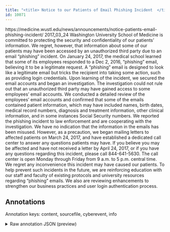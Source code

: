```yaml
---
title: "<title> Notice to our Patients of Email Phishing Incident  </title>"
id: 10071
---
```


<title> Notice to our Patients of Email Phishing Incident  </title>
<source> https://medicine.wustl.edu/news/announcements/notice-patients-email-phishing-incident/ </source>
<date> 2017_03_24 </date>
<text>
Washington University School of Medicine is committed to protecting the security and confidentiality of our patients’ information. We regret, however, that information about some of our patients may have been accessed by an unauthorized third party due to an email “phishing” incident.
On January 24, 2017, the medical school learned that some of its employees responded to a Dec 2, 2016, “phishing” email, believing it to be a legitimate request. A “phishing” email is designed to look like a legitimate email but tricks the recipient into taking some action, such as providing login credentials. Upon learning of the incident, we secured the email accounts and began an investigation. The investigation could not rule out that an unauthorized third party may have gained access to some employees’ email accounts. We conducted a detailed review of the employees’ email accounts and confirmed that some of the emails contained patient information, which may have included names, birth dates, medical record numbers, diagnosis and treatment information, other clinical information, and in some instances Social Security numbers. We reported the phishing incident to law enforcement and are cooperating with the investigation.
We have no indication that the information in the emails has been misused. However, as a precaution, we began mailing letters to affected patients on March 24, 2017, and have established a dedicated call center to answer any questions patients may have. If you believe you may be affected and have not received a letter by April 24, 2017, or if you have any questions regarding this incident, please call 844-641-5630. The call center is open Monday through Friday from 9 a.m. to 5 p.m. central time.
We regret any inconvenience this incident may have caused our patients. To help prevent such incidents in the future, we are reinforcing education with our staff and faculty of existing protocols and university resources regarding “phishing” emails. We also are reviewing enhancements to strengthen our business practices and user login authentication process.
</text>



## Annotations

Annotation keys: content, sourcefile, cyberevent, info

<details>
<summary>Raw annotation JSON (preview)</summary>

```json
{
  "content": "Washington University School of Medicine is committed to protecting the security and confidentiality of our patients\u2019 information. We regret, however, that information about some of our patients may have been accessed by an unauthorized third party due to an email \u201cphishing\u201d incident. On January 24, 2017, the medical school learned that some of its employees responded to a Dec 2, 2016, \u201cphishing\u201d email, believing it to be a legitimate request. A \u201cphishing\u201d email is designed to look like a legitimate email but tricks the recipient into taking some action, such as providing login credentials. Upon learning of the incident, we secured the email accounts and began an investigation. The investigation could not rule out that an unauthorized third party may have gained access to some employees\u2019 email accounts. We conducted a detailed review of the employees\u2019 email accounts and confirmed that some of the emails contained patient information, which may have included names, birth dates, medical record numbers, diagnosis and treatment information, other clinical information, and in some instances Social Security numbers. We reported the phishing incident to law enforcement and are cooperating with the investigation. We have no indication that the information in the emails has been misused. However, as a precaution, we began mailing letters to affected patients on March 24, 2017, and have established a dedicated call center to answer any questions patients may have. If you believe you may be affected and have not received a letter by April 24, 2017, or if you have any questions regarding this incident, please call 844-641-5630. The call center is open Monday through Friday from 9 a.m. to 5 p.m. central time. We regret any inconvenience this incident may have caused our patients. To help prevent such incidents in the future, we are reinforcing education with our staff and faculty of existing protocols and university resources regarding \u201cphishing\u201d emails. We also are reviewing enhancements to strengthen our business practices and user login authentication process.",
  "sourcefile": "10071.txt",
  "cyberevent": {
    "hopper": [
      {
        "index": 0,
        "relation": "Same",
        "events": [
          {
            "index": "E2",
            "type": "Attack",
            "realis": "Actual",
            "nugget": {
              "startOffset": 470,
              "index": "T6",
              "endOffset": 491,
              "text": "designed to look like"
            },
            "argument": [
              {
                "index": "T9",
                "text": "A \u201cphishing\u201d email",
                "endOffset": 466,
                "role": {
                  "type": "Tool"
                },
                "startOffset": 448,
                "type": "File"
              },
              {
                "index": "T7",
                "text": "a legitimate email",
                "endOffset": 510,
                "role": {
                  "type": "Trusted-Entity"
                },
                "startOffset": 492,
                "type": "File"
              },
              {
                "index": "T19",
                "text": "January 24, 2017",
                "endOffset": 305,
                "role": {
                  "type": "Time"
                },
                "startOffset": 289,
                "type": "Time"
              },
              {
                "index": "T20",
                "text": "employees",
                "endOffset": 360,
                "role": {
                  "type": "Victim"
                },
                "startOffset": 351,
                "type": "Person"
              },
              {
                "index": "T18",
                "external_reference": {
                  "wikidataid": "Q494230"
                },
                "endOffset": 325,
                "role": {
              
```
</details>
